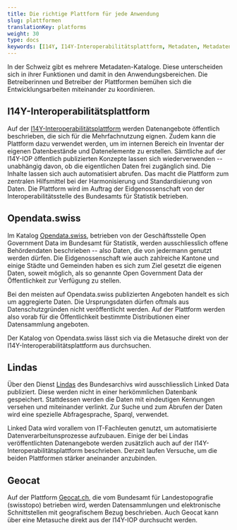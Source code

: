 ```yaml
---
title: Die richtige Plattform für jede Anwendung
slug: plattformen
translationKey: platforms
weight: 30
type: docs
keywords: [I14Y, I14Y-Interoperabilitätsplattform, Metadaten, Metadaten-Katalog, Lindas, Opendata, Opendata.swiss, Geocat]
---
```


In der Schweiz gibt es mehrere Metadaten-Kataloge. Diese unterscheiden sich in ihrer Funktionen und damit in den Anwendungsbereichen. Die Betreiberinnen und Betreiber der Plattformen bemühen sich die Entwicklungsarbeiten miteinander zu koordinieren.

## I14Y-Interoperabilitätsplattform
Auf der [I14Y-Interoperabilitätsplattform](https://i14y.admin.ch) werden Datenangebote öffentlich beschrieben, die sich für die Mehrfachnutzung eignen. Zudem kann die Plattform dazu verwendet werden, um im internen Bereich ein Inventar der eigenen Datenbestände und Datenelemente zu erstellen. Sämtliche auf der I14Y-IOP öffentlich publizierten Konzepte lassen sich wiederverwenden -- unabhängig davon, ob die eigentlichen Daten frei zugänglich sind. Die Inhalte lassen sich auch automatisiert abrufen. Das macht die Plattform zum zentralen Hilfsmittel bei der Harmonisierung und Standardisierung von Daten. Die Plattform wird im Auftrag der Eidgenossenschaft von der Interoperabilitätsstelle des Bundesamts für Statistik betrieben. 

## Opendata.swiss
Im Katalog [Opendata.swiss](https://opendata.swiss), betrieben von der Geschäftsstelle Open Government Data im Bundesamt für Statistik, werden ausschliesslich offene Behördendaten beschrieben -- also Daten, die von jedermann genutzt werden dürfen. Die Eidgenossenschaft wie auch zahlreiche Kantone und einige Städte und Gemeinden haben es sich zum Ziel gesetzt die eigenen Daten, soweit möglich, als so genannte Open Government Data der Öffentlichkeit zur Verfügung zu stellen. 

Bei den meisten auf Opendata.swiss publizierten Angeboten handelt es sich um aggregierte Daten. Die Ursprungsdaten dürfen oftmals aus Datenschutzgründen nicht veröffentlicht werden. Auf der Plattform werden also vorab für die Öffentlichkeit bestimmte Distributionen einer Datensammlung angeboten.  

Der Katalog von Opendata.swiss lässt sich via die Metasuche direkt von der I14Y-Interoperabilitätsplattform aus durchsuchen.

## Lindas
Über den Dienst [Lindas](https://lindas.admin.ch) des Bundesarchivs wird ausschliesslich Linked Data publiziert. Diese werden nicht in einer herkömmlichen Datenbank gespeichert. Stattdessen werden die Daten mit eindeutigen Kennungen versehen und miteinander verlinkt. Zur Suche und zum Abrufen der Daten wird eine spezielle Abfragesprache, Sparql, verwendet. 

Linked Data wird vorallem von IT-Fachleuten genutzt, um automatisierte Datenverarbeitunsprozesse aufzubauen. Einige der bei Lindas veröffentlichten Datenangebote werden zusätzlich auch auf der I14Y-Interoperabilitätsplattform beschrieben. Derzeit laufen Versuche, um die beiden Plattformen stärker aneinander anzubinden. 

## Geocat
Auf der Plattform [Geocat.ch](https://geocat.ch), die vom Bundesamt für Landestopografie (swisstopo) betrieben wird, werden Datensammlungen und elektronische Schnittstellen mit geografischem Bezug beschrieben. Auch Geocat kann über eine Metasuche direkt aus der I14Y-IOP durchsucht werden. 
